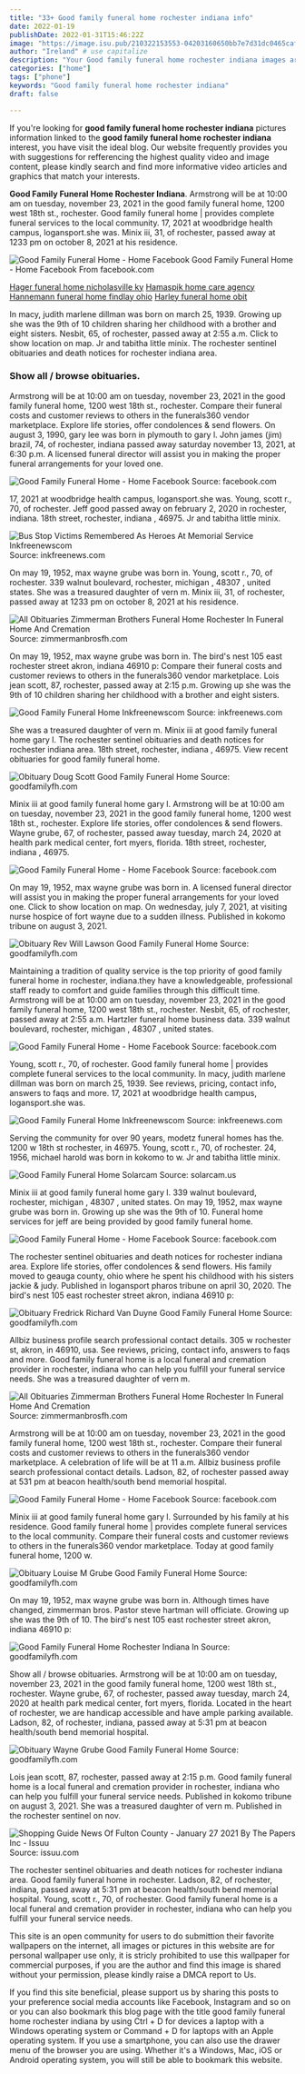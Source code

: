 ```yaml
---
title: "33+ Good family funeral home rochester indiana info"
date: 2022-01-19
publishDate: 2022-01-31T15:46:22Z
image: "https://image.isu.pub/210322153553-04203160650bb7e7d31dc0465caf12d1/jpg/page_1.jpg"
author: "Ireland" # use capitalize
description: "Your Good family funeral home rochester indiana images are available in this site. Good family funeral home rochester indiana are a topic that is being searched for and liked by netizens now. You can Get the Good family funeral home rochester indiana files here. Get all royalty-free images."
categories: ["home"]
tags: ["phone"]
keywords: "Good family funeral home rochester indiana"
draft: false

---
```


If you're looking for **good family funeral home rochester indiana** pictures information linked to the **good family funeral home rochester indiana** interest, you have visit the ideal  blog.  Our website frequently  provides you with  suggestions  for refferencing  the highest  quality video and image  content, please kindly search and find more informative video articles and graphics  that match your interests.

**Good Family Funeral Home Rochester Indiana**. Armstrong will be at 10:00 am on tuesday, november 23, 2021 in the good family funeral home, 1200 west 18th st., rochester. Good family funeral home | provides complete funeral services to the local community. 17, 2021 at woodbridge health campus, logansport.she was. Minix iii, 31, of rochester, passed away at 1233 pm on october 8, 2021 at his residence.

![Good Family Funeral Home - Home Facebook](https://lookaside.fbsbx.com/lookaside/crawler/media/?media_id=1694376244080697 "Good Family Funeral Home - Home Facebook")
Good Family Funeral Home - Home Facebook From facebook.com

[Hager funeral home nicholasville ky](/hager-funeral-home-nicholasville-ky/)
[Hamaspik home care agency](/hamaspik-home-care-agency/)
[Hannemann funeral home findlay ohio](/hannemann-funeral-home-findlay-ohio/)
[Harley funeral home obit](/harley-funeral-home-obit/)

In macy, judith marlene dillman was born on march 25, 1939. Growing up she was the 9th of 10 children sharing her childhood with a brother and eight sisters. Nesbit, 65, of rochester, passed away at 2:55 a.m. Click to show location on map. Jr and tabitha little minix. The rochester sentinel obituaries and death notices for rochester indiana area.

### Show all / browse obituaries.

Armstrong will be at 10:00 am on tuesday, november 23, 2021 in the good family funeral home, 1200 west 18th st., rochester. Compare their funeral costs and customer reviews to others in the funerals360 vendor marketplace. Explore life stories, offer condolences &amp; send flowers. On august 3, 1990, gary lee was born in plymouth to gary l. John james (jim) brazil, 74, of rochester, indiana passed away saturday november 13, 2021, at 6:30 p.m. A licensed funeral director will assist you in making the proper funeral arrangements for your loved one.


![Good Family Funeral Home - Home Facebook](https://lookaside.fbsbx.com/lookaside/crawler/media/?media_id=1717595158504956 "Good Family Funeral Home - Home Facebook")
Source: facebook.com

17, 2021 at woodbridge health campus, logansport.she was. Young, scott r., 70, of rochester. Jeff good passed away on february 2, 2020 in rochester, indiana. 18th street, rochester, indiana , 46975. Jr and tabitha little minix.

![Bus Stop Victims Remembered As Heroes At Memorial Service Inkfreenewscom](https://www.inkfreenews.com/wp-content/uploads/2019/10/Rock-500x250.jpg "Bus Stop Victims Remembered As Heroes At Memorial Service Inkfreenewscom")
Source: inkfreenews.com

On may 19, 1952, max wayne grube was born in. Young, scott r., 70, of rochester. 339 walnut boulevard, rochester, michigan , 48307 , united states. She was a treasured daughter of vern m. Minix iii, 31, of rochester, passed away at 1233 pm on october 8, 2021 at his residence.

![All Obituaries Zimmerman Brothers Funeral Home Rochester In Funeral Home And Cremation](https://s3.amazonaws.com/CFSV2/siteimages/zmb/927522-zmb-logo-ks.png "All Obituaries Zimmerman Brothers Funeral Home Rochester In Funeral Home And Cremation")
Source: zimmermanbrosfh.com

On may 19, 1952, max wayne grube was born in. The bird&#039;s nest 105 east rochester street akron, indiana 46910 p: Compare their funeral costs and customer reviews to others in the funerals360 vendor marketplace. Lois jean scott, 87, rochester, passed away at 2:15 p.m. Growing up she was the 9th of 10 children sharing her childhood with a brother and eight sisters.

![Good Family Funeral Home Inkfreenewscom](https://www.inkfreenews.com/wp-content/uploads/2021/10/Davis-obit-fea.jpg "Good Family Funeral Home Inkfreenewscom")
Source: inkfreenews.com

She was a treasured daughter of vern m. Minix iii at good family funeral home gary l. The rochester sentinel obituaries and death notices for rochester indiana area. 18th street, rochester, indiana , 46975. View recent obituaries for good family funeral home.

![Obituary Doug Scott Good Family Funeral Home](https://www.goodfamilyfh.com/fh_live/16200/16278/images/obituaries/6575308.jpg "Obituary Doug Scott Good Family Funeral Home")
Source: goodfamilyfh.com

Minix iii at good family funeral home gary l. Armstrong will be at 10:00 am on tuesday, november 23, 2021 in the good family funeral home, 1200 west 18th st., rochester. Explore life stories, offer condolences &amp; send flowers. Wayne grube, 67, of rochester, passed away tuesday, march 24, 2020 at health park medical center, fort myers, florida. 18th street, rochester, indiana , 46975.

![Good Family Funeral Home - Home Facebook](https://lookaside.fbsbx.com/lookaside/crawler/media/?media_id=1694376244080697 "Good Family Funeral Home - Home Facebook")
Source: facebook.com

On may 19, 1952, max wayne grube was born in. A licensed funeral director will assist you in making the proper funeral arrangements for your loved one. Click to show location on map. On wednesday, july 7, 2021, at visiting nurse hospice of fort wayne due to a sudden illness. Published in kokomo tribune on august 3, 2021.

![Obituary Rev Will Lawson Good Family Funeral Home](https://www.goodfamilyfh.com/fh_live/16200/16278/images/obituaries/7223593.jpeg "Obituary Rev Will Lawson Good Family Funeral Home")
Source: goodfamilyfh.com

Maintaining a tradition of quality service is the top priority of good family funeral home in rochester, indiana.they have a knowledgeable, professional staff ready to comfort and guide families through this difficult time. Armstrong will be at 10:00 am on tuesday, november 23, 2021 in the good family funeral home, 1200 west 18th st., rochester. Nesbit, 65, of rochester, passed away at 2:55 a.m. Hartzler funeral home business data. 339 walnut boulevard, rochester, michigan , 48307 , united states.

![Good Family Funeral Home - Home Facebook](https://lookaside.fbsbx.com/lookaside/crawler/media/?media_id=1791665731101404 "Good Family Funeral Home - Home Facebook")
Source: facebook.com

Young, scott r., 70, of rochester. Good family funeral home | provides complete funeral services to the local community. In macy, judith marlene dillman was born on march 25, 1939. See reviews, pricing, contact info, answers to faqs and more. 17, 2021 at woodbridge health campus, logansport.she was.

![Good Family Funeral Home Inkfreenewscom](https://www.inkfreenews.com/wp-content/uploads/2021/10/fulton-obit-fea.jpg "Good Family Funeral Home Inkfreenewscom")
Source: inkfreenews.com

Serving the community for over 90 years, modetz funeral homes has the. 1200 w 18th st rochester, in 46975. Young, scott r., 70, of rochester. 24, 1956, michael harold was born in kokomo to w. Jr and tabitha little minix.

![Good Family Funeral Home Solarcam](https://i1.wp.com/solarcam.us/wp-content/uploads/2015/10/goods-2000x1500.jpg?fit=1200%2C900&amp;ssl=1 "Good Family Funeral Home Solarcam")
Source: solarcam.us

Minix iii at good family funeral home gary l. 339 walnut boulevard, rochester, michigan , 48307 , united states. On may 19, 1952, max wayne grube was born in. Growing up she was the 9th of 10. Funeral home services for jeff are being provided by good family funeral home.

![Good Family Funeral Home - Home Facebook](https://lookaside.fbsbx.com/lookaside/crawler/media/?media_id=981073615276752 "Good Family Funeral Home - Home Facebook")
Source: facebook.com

The rochester sentinel obituaries and death notices for rochester indiana area. Explore life stories, offer condolences &amp; send flowers. His family moved to geauga county, ohio where he spent his childhood with his sisters jackie &amp; judy. Published in logansport pharos tribune on april 30, 2020. The bird&#039;s nest 105 east rochester street akron, indiana 46910 p:

![Obituary Fredrick Richard Van Duyne Good Family Funeral Home](https://www.goodfamilyfh.com/fh_live/16200/16278/images/obituaries/7607233_fbs.jpeg "Obituary Fredrick Richard Van Duyne Good Family Funeral Home")
Source: goodfamilyfh.com

Allbiz business profile search professional contact details. 305 w rochester st, akron, in 46910, usa. See reviews, pricing, contact info, answers to faqs and more. Good family funeral home is a local funeral and cremation provider in rochester, indiana who can help you fulfill your funeral service needs. She was a treasured daughter of vern m.

![All Obituaries Zimmerman Brothers Funeral Home Rochester In Funeral Home And Cremation](https://s3.amazonaws.com/CFSV2/siteimages/zmb/458796-homepage.png "All Obituaries Zimmerman Brothers Funeral Home Rochester In Funeral Home And Cremation")
Source: zimmermanbrosfh.com

Armstrong will be at 10:00 am on tuesday, november 23, 2021 in the good family funeral home, 1200 west 18th st., rochester. Compare their funeral costs and customer reviews to others in the funerals360 vendor marketplace. A celebration of life will be at 11 a.m. Allbiz business profile search professional contact details. Ladson, 82, of rochester passed away at 531 pm at beacon health/south bend memorial hospital.

![Good Family Funeral Home - Home Facebook](https://lookaside.fbsbx.com/lookaside/crawler/media/?media_id=1889543744643429 "Good Family Funeral Home - Home Facebook")
Source: facebook.com

Minix iii at good family funeral home gary l. Surrounded by his family at his residence. Good family funeral home | provides complete funeral services to the local community. Compare their funeral costs and customer reviews to others in the funerals360 vendor marketplace. Today at good family funeral home, 1200 w.

![Obituary Louise M Grube Good Family Funeral Home](https://www.goodfamilyfh.com/fh_live/16200/16278/images/obituaries/7619513.jpg "Obituary Louise M Grube Good Family Funeral Home")
Source: goodfamilyfh.com

On may 19, 1952, max wayne grube was born in. Although times have changed, zimmerman bros. Pastor steve hartman will officiate. Growing up she was the 9th of 10. The bird&#039;s nest 105 east rochester street akron, indiana 46910 p:

![Good Family Funeral Home Rochester Indiana In](https://www.goodfamilyfh.com/fh_live/16200/16278/images/premium/share_img.png?cb=0.04999226711 "Good Family Funeral Home Rochester Indiana In")
Source: goodfamilyfh.com

Show all / browse obituaries. Armstrong will be at 10:00 am on tuesday, november 23, 2021 in the good family funeral home, 1200 west 18th st., rochester. Wayne grube, 67, of rochester, passed away tuesday, march 24, 2020 at health park medical center, fort myers, florida. Located in the heart of rochester, we are handicap accessible and have ample parking available. Ladson, 82, of rochester, indiana, passed away at 5:31 pm at beacon health/south bend memorial hospital.

![Obituary Wayne Grube Good Family Funeral Home](https://www.goodfamilyfh.com/fh_live/16200/16278/images/obituaries/6931356.jpg "Obituary Wayne Grube Good Family Funeral Home")
Source: goodfamilyfh.com

Lois jean scott, 87, rochester, passed away at 2:15 p.m. Good family funeral home is a local funeral and cremation provider in rochester, indiana who can help you fulfill your funeral service needs. Published in kokomo tribune on august 3, 2021. She was a treasured daughter of vern m. Published in the rochester sentinel on nov.

![Shopping Guide News Of Fulton County - January 27 2021 By The Papers Inc - Issuu](https://image.isu.pub/210322153553-04203160650bb7e7d31dc0465caf12d1/jpg/page_1.jpg "Shopping Guide News Of Fulton County - January 27 2021 By The Papers Inc - Issuu")
Source: issuu.com

The rochester sentinel obituaries and death notices for rochester indiana area. Good family funeral home in rochester. Ladson, 82, of rochester, indiana, passed away at 5:31 pm at beacon health/south bend memorial hospital. Young, scott r., 70, of rochester. Good family funeral home is a local funeral and cremation provider in rochester, indiana who can help you fulfill your funeral service needs.

This site is an open community for users to do submittion their favorite wallpapers on the internet, all images or pictures in this website are for personal wallpaper use only, it is stricly prohibited to use this wallpaper for commercial purposes, if you are the author and find this image is shared without your permission, please kindly raise a DMCA report to Us.

If you find this site beneficial, please support us by sharing this posts to your preference social media accounts like Facebook, Instagram and so on or you can also bookmark this blog page with the title good family funeral home rochester indiana by using Ctrl + D for devices a laptop with a Windows operating system or Command + D for laptops with an Apple operating system. If you use a smartphone, you can also use the drawer menu of the browser you are using. Whether it's a Windows, Mac, iOS or Android operating system, you will still be able to bookmark this website.
